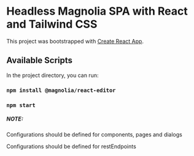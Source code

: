 # Headless Magnolia SPA with React and Tailwind CSS

This project was bootstrapped with [Create React App](https://github.com/facebook/create-react-app).

## Available Scripts

In the project directory, you can run:

### `npm install @magnolia/react-editor`

### `npm start`

##### NOTE:
Configurations should be defined for components, pages and dialogs

Configurations should be defined for restEndpoints